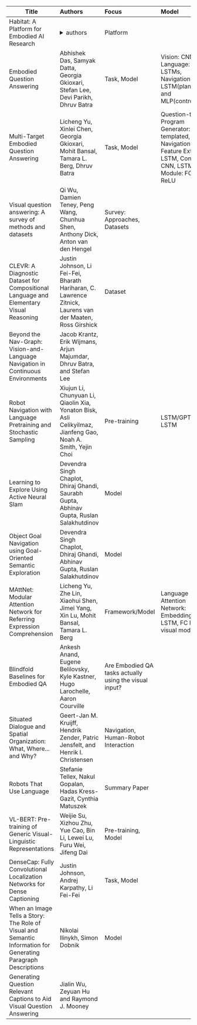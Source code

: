| Title | Authors | Focus | Model | Task | Notes | Code |
| ---|:---|:---|:---|:---|:---|:---|
|Habitat: A Platform for Embodied AI Research|<details><summary>authors</summary>Manolis Savva, Abhishek Kadian, Oleksandr Maksymets, Yili Zhao, Erik Wijmans, Bhavana Jain, Julian Straub, Jia Liu, Vladlen Koltun, Jitendra Malik, Devi Parikh, Dhruv Batra</details>|Platform||3D simulation|<https://aihabitat.org/>|<https://github.com/facebookresearch/habitat-lab>|
|Embodied Question Answering|Abhishek Das, Samyak Datta, Georgia Gkioxari, Stefan Lee, Devi Parikh, Dhruv Batra|Task, Model|Vision: CNN, Language: LSTMs, Navigation: LSTM(planner) and MLP(controller)|Embodied Question Answering|Baseline available in Habitat, <https://embodiedqa.org/>|<https://github.com/facebookresearch/EmbodiedQA>| 
|Multi-Target Embodied Question Answering|Licheng Yu, Xinlei Chen, Georgia Gkioxari, Mohit Bansal, Tamara L. Berg, Dhruv Batra|Task, Model|Question-to-Program Generator: templated, Navigation:CNN Feature Extrator, LSTM, Controller: CNN, LSTM, VQA Module: FC + ReLU| Multitarget EQA|<https://youtu.be/pK5gYk9OgjE>||
|Visual question answering: A survey of methods and datasets|Qi Wu, Damien Teney, Peng Wang, Chunhua Shen, Anthony Dick, Anton van den Hengel|Survey: Approaches, Datasets||VQA|||
|CLEVR: A Diagnostic Dataset for Compositional Language and Elementary Visual Reasoning|Justin Johnson, Li Fei-Fei, Bharath Hariharan, C. Lawrence Zitnick, Laurens van der Maaten, Ross Girshick|Dataset||Visual Question Answering|<https://cs.stanford.edu/people/jcjohns/clevr/>||
|Beyond the Nav-Graph: Vision-and-Language Navigation in Continuous Environments|Jacob Krantz, Erik Wijmans, Arjun Majumdar, Dhruv Batra, and Stefan Lee|||||<https://github.com/jacobkrantz/VLN-CE>|
|Robot Navigation with Language Pretraining and Stochastic Sampling|Xiujun Li, Chunyuan Li, Qiaolin Xia, Yonaton Bisk, Asli Celikyilmaz, Jianfeng Gao, Noah A. Smith, Yejin Choi|Pre-training|LSTM/GPT/BERT, LSTM|Vision and Language Navigation||<https://github.com/xjli/r2r_vln>|
|Learning to Explore Using Active Neural Slam|Devendra Singh Chaplot, Dhiraj Ghandi, Saurabh Gupta, Abhinav Gupta, Ruslan Salakhutdinov|Model||PointGoal|||
|Object Goal Navigation using Goal-Oriented Semantic Exploration|Devendra Singh Chaplot, Dhiraj Ghandi, Abhinav Gupta, Ruslan Salakhutdinov|Model||ObjectNav|||
|MAttNet: Modular Attention Network for Referring Expression Comprehension|Licheng Yu, Zhe Lin, Xiaohui Shen, Jimei Yang, Xin Lu, Mohit Bansal, Tamara L. Berg|Framework/Model|Language Attention Network: Embedding LSTM, FC layer + visual modules|Referring Expressions||<https://github.com/lichengunc/MAttNet>|
|Blindfold Baselines for Embodied QA|Ankesh Anand, Eugene Belilovsky, Kyle Kastner, Hugo Larochelle, Aaron Courville|Are Embodied QA tasks actually using the visual input?||Embodied QA||<https://github.com/ankeshanand/blindfold-baselines-eqa>|
|Situated Dialogue and Spatial Organization: What, Where... and Why?|Geert-Jan M. Kruijff, Hendrik Zender, Patric Jensfelt, and Henrik I. Christensen|Navigation, Human-Robot Interaction||Human Augmented Mapping, Situated Dialogue, Question Answering|||
|Robots That Use Language|Stefanie Tellex, Nakul Gopalan, Hadas Kress-Gazit, Cynthia Matuszek|Summary Paper|||Contains table of language grounding/robotics datasets with links||
|VL-BERT: Pre-training of Generic Visual-Linguistic Representations| Weijie Su, Xizhou Zhu, Yue Cao, Bin Li, Lewei Lu, Furu Wei, Jifeng Dai|Pre-training, Model||variety of Visual-Linguistic||https://github.com/jackroos/VL-BERT|
|DenseCap: Fully Convolutional Localization Networks for Dense Captioning|Justin Johnson, Andrej Karpathy, Li Fei-Fei|Task, Model||Image Captioning ("Dense Captioning")|<https://youtu.be/2wRnmRSrgCo>, <https://cs.stanford.edu/people/karpathy/densecap/>|<https://github.com/jcjohnson/densecap>|
|When an Image Tells a Story: The Role of Visual and Semantic Information for Generating Paragraph Descriptions|Nikolai Ilinykh, Simon Dobnik| Model||Generating paragraph descriptions of images|||
|Generating Question Relevant Captions to Aid Visual Question Answering|Jialin Wu, Zeyuan Hu and Raymond J. Mooney||||||

